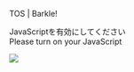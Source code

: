 TOS | Barkle!

JavaScriptを有効にしてください  
Please turn on your JavaScript

![](/static-assets/splash.png?1731545913154)